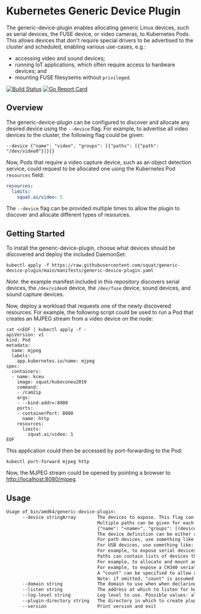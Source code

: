 # Kubernetes Generic Device Plugin

The generic-device-plugin enables allocating generic Linux devices, such as serial devices, the FUSE device, or video cameras, to Kubernetes Pods.
This allows devices that don't require special drivers to be advertised to the cluster and scheduled, enabling various use-cases, e.g.:
* accessing video and sound devices;
* running IoT applications, which often require access to hardware devices; and
* mounting FUSE filesysems without `privileged`.

[![Build Status](https://github.com/squat/generic-device-plugin/workflows/CI/badge.svg)](https://github.com/squat/generic-device-plugin/actions?query=workflow%3ACI)
[![Go Report Card](https://goreportcard.com/badge/github.com/squat/generic-device-plugin)](https://goreportcard.com/report/github.com/squat/generic-device-plugin)

## Overview

The generic-device-plugin can be configured to discover and allocate any desired device using the `--device` flag.
For example, to advertise all video devices to the cluster, the following flag could be given:
```
--device {"name": "video", "groups": [{"paths": [{"path": "/dev/video0"}]}]}
```

Now, Pods that require a video capture device, such as an object detection service, could request to be allocated one using the Kubernetes Pod `resources` field:
```yaml
resources:
  limits:
    squat.ai/video: 5
```

The `--device` flag can be provided multiple times to allow the plugin to discover and allocate different types of resources.

## Getting Started

To install the generic-device-plugin, choose what devices should be discovered and deploy the included DaemonSet:

```shell
kubectl apply -f https://raw.githubusercontent.com/squat/generic-device-plugin/main/manifests/generic-device-plugin.yaml
```

*Note*: the example manifest included in this repository discovers serial devices, the `/dev/video0` device, the `/dev/fuse` device, sound devices, and sound capture devices.

Now, deploy a workload that requests one of the newly discovered resources.
For example, the following script could be used to run a Pod that creates an MJPEG stream from a video device on the node:

```shell
cat <<EOF | kubectl apply -f -
apiVersion: v1
kind: Pod
metadata:
  name: mjpeg
  labels:
    app.kubernetes.io/name: mjpeg
spec:
  containers:
  - name: kceu
    image: squat/kubeconeu2019
    command:
    - /cam2ip
    args:
    - --bind-addr=:8080
    ports:
    - containerPort: 8080
      name: http
    resources:
      limits:
        squat.ai/video: 1
EOF
```

This application could then be accessed by port-forwarding to the Pod:

```shell
kubectl port-forward mjpeg http
```

Now, the MJPEG stream could be opened by pointing a browser to [http://localhost:8080/mjpeg](http://localhost:8080/mjpeg).


## Usage

[embedmd]:# (tmp/help.txt)
```txt
Usage of bin/amd64/generic-device-plugin:
      --device stringArray        The devices to expose. This flag can be repeated to specify multiple device types.
                                  Multiple paths can be given for each type. Paths can be globs.
                                  {"name": "<name>", "groups": [(device definitions)], "count": <count>}]}
                                  The device definition can be either a raw path, or a USB device. You cannot define both in the same group.
                                  For path devices, use something like: {"paths": [{"path": "<path-1>", "mountPath": "<mount-path-1>"},{"path": "<path-2>", "mountPath": "<mount-path-2>"}]}
                                  For USB devices, use something like: {"usb": [{"vendor": "1209", "product": "000F"}]}
                                  For example, to expose serial devices with different names: {"name": "serial", "groups": [{"paths": [{"path": "/dev/ttyUSB*"}]}, {"paths": [{"path": "/dev/ttyACM*"}]}]}
                                  Paths can contain lists of devices that should be grouped and mounted into a container together as one single meta-device.
                                  For example, to allocate and mount an audio capture device: {"name": "capture", "groups": [{"paths": [{"path": "/dev/snd/pcmC0D0c"}, {"path": "/dev/snd/controlC0"}]}]}
                                  For example, to expose a CH340 serial converter: {"name": "ch340", groups: [{"usb": [{"vendor": "1a86", "product": "7523"}]}]}
                                  A "count" can be specified to allow a discovered device to be scheduled multiple times.
                                  Note: if omitted, "count" is assumed to be 1
      --domain string             The domain to use when when declaring devices. (default "squat.ai")
      --listen string             The address at which to listen for health and metrics. (default ":8080")
      --log-level string          Log level to use. Possible values: all, debug, info, warn, error, none (default "info")
      --plugin-directory string   The directory in which to create plugin sockets. (default "/var/lib/kubelet/device-plugins/")
      --version                   Print version and exit
```
